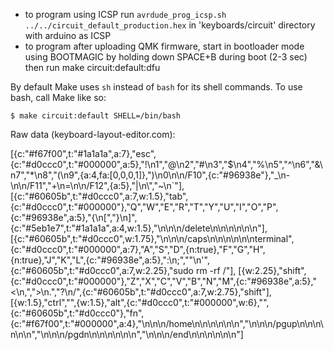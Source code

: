 - to program using ICSP run `avrdude_prog_icsp.sh ../../circuit_default_production.hex` in 'keyboards/circuit' directory with arduino as ICSP
- to program after uploading QMK firmware, start in bootloader mode using BOOTMAGIC by holding down SPACE+B during boot (2-3 sec) then run
	make circuit:default:dfu


By default Make uses `sh` instead of `bash` for its shell commands. To use bash, call Make like so:

    $ make circuit:default SHELL=/bin/bash


Raw data (keyboard-layout-editor.com):

[{c:"#f67f00",t:"#1a1a1a",a:7},"esc",{c:"#d0ccc0",t:"#000000",a:5},"!\n1","@\n2","#\n3","$\n4","%\n5","^\n6","&\n7","*\n8","(\n9",{a:4,fa:[0,0,0,1]},")\n0\n\n/F10",{c:"#96938e"},"_\n-\n\n/F11","+\n=\n\n/F12",{a:5},"|\n\\","~\n`"],
[{c:"#60605b",t:"#d0ccc0",a:7,w:1.5},"tab",{c:"#d0ccc0",t:"#000000"},"Q","W","E","R","T","Y","U","I","O","P",{c:"#96938e",a:5},"{\n[","}\n]",{c:"#5eb1e7",t:"#1a1a1a",a:4,w:1.5},"\n\n\n/delete\n\n\n\n\n\n<i class='kb kb-Unicode-BackSpace-DeleteLeft-Big'></i>"],
[{c:"#60605b",t:"#d0ccc0",w:1.75},"\n\n\n/caps\n\n\n\n\n\nterminal",{c:"#d0ccc0",t:"#000000",a:7},"A","S","D",{n:true},"F","G","H",{n:true},"J","K","L",{c:"#96938e",a:5},":\n;","\"\n'",{c:"#60605b",t:"#d0ccc0",a:7,w:2.25},"sudo rm -rf /"],
[{w:2.25},"shift",{c:"#d0ccc0",t:"#000000"},"Z","X","C","V","B","N","M",{c:"#96938e",a:5},"<\n,",">\n.","?\n/",{c:"#60605b",t:"#d0ccc0",a:7,w:2.75},"shift"],
[{w:1.5},"ctrl","<i class='fa fa-television'></i>",{w:1.5},"alt",{c:"#d0ccc0",t:"#000000",w:6},"",{c:"#60605b",t:"#d0ccc0"},"fn",{c:"#f67f00",t:"#000000",a:4},"\n\n\n/home\n\n\n\n\n\n<i class='fa fa-chevron-left'></i>","\n\n\n/pgup\n\n\n\n\n\n<i class='fa fa-chevron-up'></i>","\n\n\n/pgdn\n\n\n\n\n\n<i class='fa fa-chevron-down'></i>","\n\n\n/end\n\n\n\n\n\n<i class='fa fa-chevron-right'></i>"]
